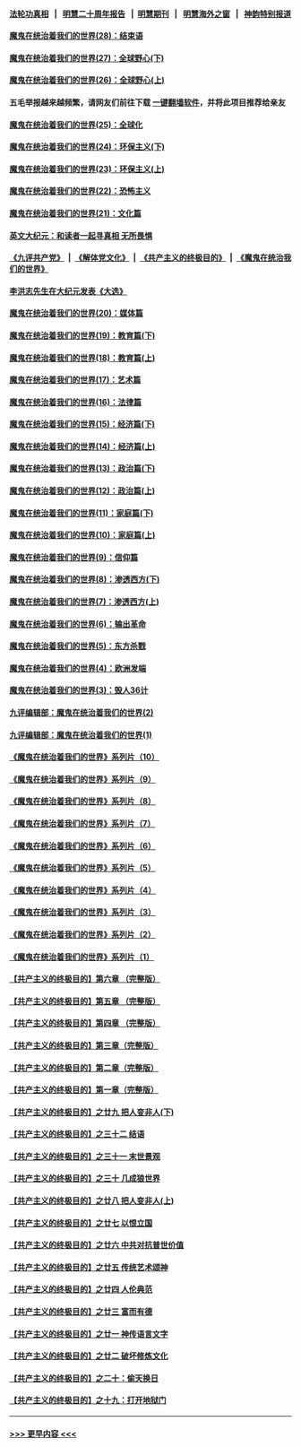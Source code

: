 #### [法轮功真相](https://github.com/gfw-breaker/truth/blob/master/README.md?t=0) &nbsp;&nbsp;|&nbsp;&nbsp; [明慧二十周年报告](https://github.com/gfw-breaker/mh-reports/blob/master/README.md?t=0) &nbsp;&nbsp;|&nbsp;&nbsp;[明慧期刊](https://github.com/gfw-breaker/mh-qikan) &nbsp;&nbsp;|&nbsp;&nbsp; [明慧海外之窗](https://github.com/gfw-breaker/mh-news/blob/master/README.md?t=0) &nbsp;&nbsp;|&nbsp;&nbsp; [神韵特别报道](https://github.com/gfw-breaker/mh-news/blob/master/shenyun.md?t=0)
#### [魔鬼在统治着我们的世界(28)：结束语](../pages/nsc422/n10936246.md?t=06131002) 
#### [魔鬼在统治着我们的世界(27)：全球野心(下)](../pages/nsc422/n10928319.md?t=06131002) 
#### [魔鬼在统治着我们的世界(26)：全球野心(上)](../pages/nsc422/n10900318.md?t=06131002) 
#### 五毛举报越来越频繁，请网友们前往下载 [一键翻墙软件](https://github.com/gfw-breaker/ssr-accounts)，并将此项目推荐给亲友
#### [魔鬼在统治着我们的世界(25)：全球化](../pages/nsc422/n10788205.md?t=06131002) 
#### [魔鬼在统治着我们的世界(24)：环保主义(下)](../pages/nsc422/n10695307.md?t=06131002) 
#### [魔鬼在统治着我们的世界(23)：环保主义(上)](../pages/nsc422/n10688613.md?t=06131002) 
#### [魔鬼在统治着我们的世界(22)：恐怖主义](../pages/nsc422/n10614727.md?t=06131002) 
#### [魔鬼在统治着我们的世界(21)：文化篇](../pages/nsc422/n10597706.md?t=06131002) 
#### [英文大纪元：和读者一起寻真相 无所畏惧](../pages/nsc422/n12542027.md?t=06131002) 
#### [《九评共产党》](https://github.com/begood0513/9ping.md/blob/master/README.md) &nbsp;|&nbsp; [《解体党文化》](../../../../jtdwh.md/blob/master/README.md)  &nbsp;|&nbsp; [《共产主义的终极目的》](../../../../gczydzjmd.md/blob/master/README.md) &nbsp;|&nbsp; [《魔鬼在统治我们的世界》](../../../../mgztzwmdsj.md/blob/master/README.md) 
#### [李洪志先生在大纪元发表《大选》](../pages/nsc422/n12534746.md?t=06131002) 
#### [魔鬼在统治着我们的世界(20)：媒体篇](../pages/nsc422/n10586579.md?t=06131002) 
#### [魔鬼在统治着我们的世界(19)：教育篇(下)](../pages/nsc422/n10564808.md?t=06131002) 
#### [魔鬼在统治着我们的世界(18)：教育篇(上)](../pages/nsc422/n10526970.md?t=06131002) 
#### [魔鬼在统治着我们的世界(17)：艺术篇](../pages/nsc422/n10499093.md?t=06131002) 
#### [魔鬼在统治着我们的世界(16)：法律篇](../pages/nsc422/n10485969.md?t=06131002) 
#### [魔鬼在统治着我们的世界(15)：经济篇(下)](../pages/nsc422/n10469975.md?t=06131002) 
#### [魔鬼在统治着我们的世界(14)：经济篇(上)](../pages/nsc422/n10457370.md?t=06131002) 
#### [魔鬼在统治着我们的世界(13)：政治篇(下)](../pages/nsc422/n10448270.md?t=06131002) 
#### [魔鬼在统治着我们的世界(12)：政治篇(上)](../pages/nsc422/n10444576.md?t=06131002) 
#### [魔鬼在统治着我们的世界(11)：家庭篇(下)](../pages/nsc422/n10440961.md?t=06131002) 
#### [魔鬼在统治着我们的世界(10)：家庭篇(上)](../pages/nsc422/n10435448.md?t=06131002) 
#### [魔鬼在统治着我们的世界(9)：信仰篇](../pages/nsc422/n10432159.md?t=06131002) 
#### [魔鬼在统治着我们的世界(8)：渗透西方(下)](../pages/nsc422/n10429603.md?t=06131002) 
#### [魔鬼在统治着我们的世界(7)：渗透西方(上)](../pages/nsc422/n10426013.md?t=06131002) 
#### [魔鬼在统治着我们的世界(6)：输出革命](../pages/nsc422/n10421536.md?t=06131002) 
#### [魔鬼在统治着我们的世界(5)：东方杀戮](../pages/nsc422/n10417707.md?t=06131002) 
#### [魔鬼在统治着我们的世界(4)：欧洲发端](../pages/nsc422/n10414890.md?t=06131002) 
#### [魔鬼在统治着我们的世界(3)：毁人36计](../pages/nsc422/n10411583.md?t=06131002) 
#### [九评编辑部：魔鬼在统治着我们的世界(2)](../pages/nsc422/n10410036.md?t=06131002) 
#### [九评编辑部：魔鬼在统治着我们的世界(1)](../pages/nsc422/n10406825.md?t=06131002) 
#### [《魔鬼在统治着我们的世界》系列片（10）](../pages/nsc422/n12292670.md?t=06131002) 
#### [《魔鬼在统治着我们的世界》系列片（9）](../pages/nsc422/n12290859.md?t=06131002) 
#### [《魔鬼在统治着我们的世界》系列片（8）](../pages/nsc422/n12287445.md?t=06131002) 
#### [《魔鬼在统治着我们的世界》系列片（7）](../pages/nsc422/n12283425.md?t=06131002) 
#### [《魔鬼在统治着我们的世界》系列片（6）](../pages/nsc422/n12282314.md?t=06131002) 
#### [《魔鬼在统治着我们的世界》系列片（5）](../pages/nsc422/n12281419.md?t=06131002) 
#### [《魔鬼在统治着我们的世界》系列片（4）](../pages/nsc422/n12274024.md?t=06131002) 
#### [《魔鬼在统治着我们的世界》系列片（3）](../pages/nsc422/n12271322.md?t=06131002) 
#### [《魔鬼在统治着我们的世界》系列片（2）](../pages/nsc422/n12269049.md?t=06131002) 
#### [《魔鬼在统治着我们的世界》系列片（1）](../pages/nsc422/n12267575.md?t=06131002) 
#### [【共产主义的终极目的】第六章 （完整版）](../pages/nsc422/n11428913.md?t=06131002) 
#### [【共产主义的终极目的】第五章 （完整版）](../pages/nsc422/n11428912.md?t=06131002) 
#### [【共产主义的终极目的】第四章 （完整版）](../pages/nsc422/n11428907.md?t=06131002) 
#### [【共产主义的终极目的】第三章（完整版）](../pages/nsc422/n11428848.md?t=06131002) 
#### [【共产主义的终极目的】第二章（完整版）](../pages/nsc422/n11428831.md?t=06131002) 
#### [【共产主义的终极目的】第一章（完整版）](../pages/nsc422/n11417651.md?t=06131002) 
#### [【共产主义的终极目的】之廿九 把人变非人(下)](../pages/nsc422/n11344140.md?t=06131002) 
#### [【共产主义的终极目的】之三十二 结语](../pages/nsc422/n11360535.md?t=06131002) 
#### [【共产主义的终极目的】之三十一 末世景观](../pages/nsc422/n11351129.md?t=06131002) 
#### [【共产主义的终极目的】之三十 几成狼世界](../pages/nsc422/n11348280.md?t=06131002) 
#### [【共产主义的终极目的】之廿八 把人变非人(上)](../pages/nsc422/n11340492.md?t=06131002) 
#### [【共产主义的终极目的】之廿七 以恨立国](../pages/nsc422/n11336944.md?t=06131002) 
#### [【共产主义的终极目的】之廿六 中共对抗普世价值](../pages/nsc422/n11324785.md?t=06131002) 
#### [【共产主义的终极目的】之廿五 传统艺术颂神](../pages/nsc422/n11296396.md?t=06131002) 
#### [【共产主义的终极目的】之廿四 人伦典范](../pages/nsc422/n11296397.md?t=06131002) 
#### [【共产主义的终极目的】之廿三 富而有德](../pages/nsc422/n11283598.md?t=06131002) 
#### [【共产主义的终极目的】之廿一 神传语言文字](../pages/nsc422/n11263265.md?t=06131002) 
#### [【共产主义的终极目的】之廿二 破坏修炼文化](../pages/nsc422/n11245728.md?t=06131002) 
#### [【共产主义的终极目的】之二十：偷天换日](../pages/nsc422/n11238846.md?t=06131002) 
#### [【共产主义的终极目的】之十九：打开地狱门](../pages/nsc422/n11206376.md?t=06131002) 

----
#### [ >>> 更早内容 <<< ](../indexes/nsc422-earlier.md)
